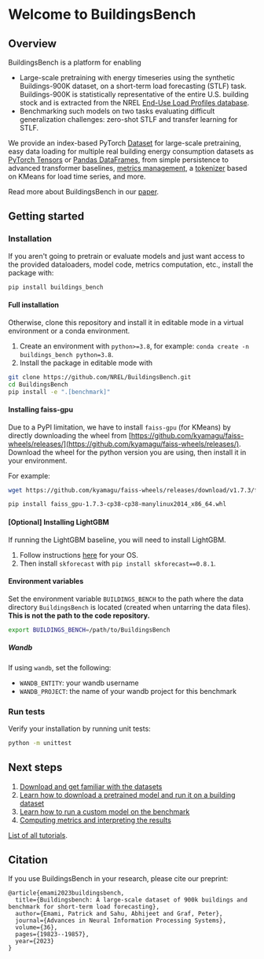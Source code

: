 # Welcome to BuildingsBench

## Overview 

BuildingsBench is a platform for enabling

- Large-scale pretraining with energy timeseries using the synthetic Buildings-900K dataset, on a short-term load forecasting (STLF) task. Buildings-900K is statistically representative of the entire U.S. building stock and is extracted from the NREL [End-Use Load Profiles database](https://www.nrel.gov/buildings/end-use-load-profiles.html).
- Benchmarking such models on two tasks evaluating difficult generalization challenges: zero-shot STLF and transfer learning for STLF.


We provide an index-based PyTorch [Dataset](https://nrel.github.io/BuildingsBench/API/data/buildings_bench-data/#the-buildings-900k-pytorch-dataset) for large-scale pretraining, easy data loading for multiple real building energy consumption datasets as [PyTorch Tensors](https://nrel.github.io/BuildingsBench/API/data/buildings_bench-data/#torchbuildingdatasetsfromcsv) or [Pandas DataFrames](https://nrel.github.io/BuildingsBench/API/data/buildings_bench-data/#pandasbuildingdatasetsfromcsv), from simple persistence to advanced transformer baselines, [metrics management](https://nrel.github.io/BuildingsBench/API/utilities/buildings_bench-evaluation/), a [tokenizer](https://nrel.github.io/BuildingsBench/API/utilities/buildings_bench-tokenizer/) based on KMeans for load time series, and more.

Read more about BuildingsBench in our [paper](https://arxiv.org/abs/2307.00142).


## Getting started 

### Installation

If you aren't going to pretrain or evaluate models and just want access to the provided dataloaders, model code, metrics computation, etc., install the package with:

```bash
pip install buildings_bench
```

#### Full installation

Otherwise, clone this repository and install it in editable mode in a virtual environment or a conda environment.

1. Create an environment with `python>=3.8`, for example: `conda create -n buildings_bench python=3.8`.
2. Install the package in editable mode with
```bash
git clone https://github.com/NREL/BuildingsBench.git
cd BuildingsBench
pip install -e ".[benchmark]"
```

#### Installing faiss-gpu

Due to a PyPI limitation, we have to install `faiss-gpu` (for KMeans) by directly downloading the wheel from [https://github.com/kyamagu/faiss-wheels/releases/](https://github.com/kyamagu/faiss-wheels/releases/).
Download the wheel for the python version you are using, then install it in your environment.

For example:

```bash
wget https://github.com/kyamagu/faiss-wheels/releases/download/v1.7.3/faiss_gpu-1.7.3-cp38-cp38-manylinux_2_17_x86_64.manylinux2014_x86_64.whl

pip install faiss_gpu-1.7.3-cp38-cp38-manylinux2014_x86_64.whl
```

#### [Optional] Installing LightGBM

If running the LightGBM baseline, you will need to install LightGBM.

1. Follow instructions [here](https://pypi.org/project/lightgbm/) for your OS. 
2. Then install `skforecast` with `pip install skforecast==0.8.1`.

#### Environment variables

Set the environment variable `BUILDINGS_BENCH` to the path where the data directory `BuildingsBench` is located (created when untarring the data files). **This is not the path to the code repository.**

```bash
export BUILDINGS_BENCH=/path/to/BuildingsBench
```

##### Wandb 

If using `wandb`, set the following:

- `WANDB_ENTITY`: your wandb username
- `WANDB_PROJECT`: the name of your wandb project for this benchmark


### Run tests

Verify your installation by running unit tests:

```bash
python -m unittest
```

## Next steps

1. [Download and get familiar with the datasets](https://nrel.github.io/BuildingsBench/datasets/)
2. [Learn how to download a pretrained model and run it on a building dataset](https://github.com/NREL/BuildingsBench/blob/main/tutorials/pretrained_models.ipynb)
3. [Learn how to run a custom model on the benchmark](https://github.com/NREL/BuildingsBench/blob/main/tutorials/registering_your_model_with_the_benchmark.ipynb)
4. [Computing metrics and interpreting the results](https://github.com/NREL/BuildingsBench/blob/main/tutorials/aggregate_benchmark_results.ipynb)

[List of all tutorials](https://nrel.github.io/BuildingsBench/tutorials/).

## Citation

If you use BuildingsBench in your research, please cite our preprint:

```
@article{emami2023buildingsbench,
  title={Buildingsbench: A large-scale dataset of 900k buildings and benchmark for short-term load forecasting},
  author={Emami, Patrick and Sahu, Abhijeet and Graf, Peter},
  journal={Advances in Neural Information Processing Systems},
  volume={36},
  pages={19823--19857},
  year={2023}
}
```
